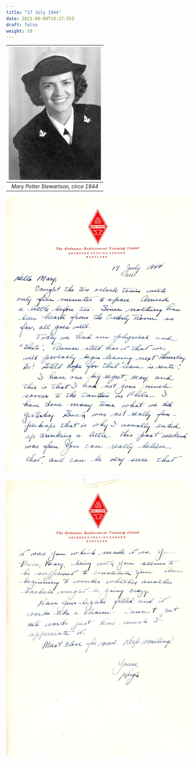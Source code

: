 ```yaml
---
title: "17 July 1944"
date: 2021-06-08T19:27:55Z
draft: false
weight: 10
---
```

| ![portrait](MaryPotter.jpg)|
|:--:|
|*Mary Potter Stewartson, circa 1944*|

![first letter](img001.jpg)

![second letter](img002.jpg)
